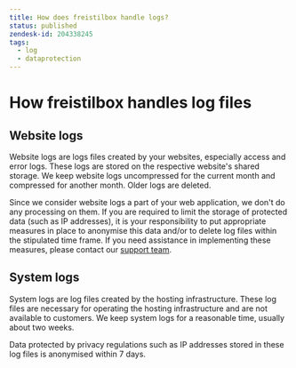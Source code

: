 ```yaml
---
title: How does freistilbox handle logs?
status: published
zendesk-id: 204338245
tags:
  - log
  - dataprotection
---
```


# How freistilbox handles log files

## Website logs

Website logs are logs files created by your websites, especially access and
error logs. These logs are stored on the respective website's shared storage. We
keep website logs uncompressed for the current month and compressed for another
month. Older logs are deleted.

Since we consider website logs a part of your web application, we don't do any
processing on them. If you are required to limit the storage of protected data
(such as IP addresses), it is your responsibility to put appropriate measures in
place to anonymise this data and/or to delete log files within the stipulated
time frame. If you need assistance in implementing these measures, please
contact our [support team](/important_details/support.html).

## System logs

System logs are log files created by the hosting infrastructure. These log files
are necessary for operating the hosting infrastructure and are not available to
customers. We keep system logs for a reasonable time, usually about two weeks. 

Data protected by privacy regulations such as IP addresses stored in these log
files is anonymised within 7 days.
